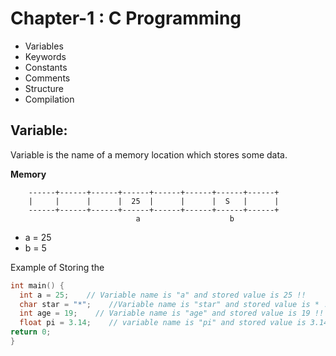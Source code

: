 # **Chapter-1 : C Programming**

- Variables
- Keywords
- Constants
- Comments
- Structure
- Compilation

## Variable: 

Variable is the name of a memory location which stores some data.

   **Memory**
   
```
    ------+------+------+------+------+------+------+------+
    |     |      |      |  25  |      |      |  S   |      |
    ------+------+------+------+------+------+------+------+
                            a                    b
```
          
- a = 25
- b = 5

Example of Storing the 
  ```c
  int main() {
    int a = 25;    // Variable name is "a" and stored value is 25 !!
    char star = "*";    //Variable name is "star" and stored value is * !!
    int age = 19;    // Variable name is "age" and stored value is 19 !!
    float pi = 3.14;    // variable name is "pi" and stored value is 3.14 !!  
  return 0;
  }
  ```
